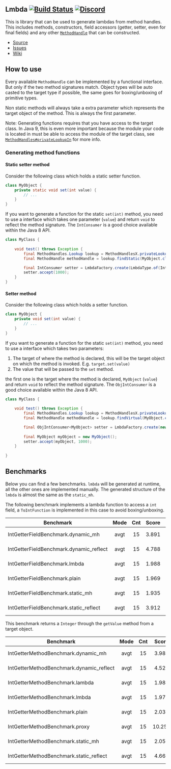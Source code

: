 ## Lmbda [![Build Status](https://travis-ci.org/LanternPowered/Lmbda.svg?branch=master)](https://travis-ci.org/LanternPowered/Lmbda) [![Discord](https://img.shields.io/badge/chat-on%20discord-6E85CF.svg)](https://discord.gg/ArSrsuU)

This is library that can be used to generate lambdas from method handles. This includes methods, constructors, field accessors (getter, setter, even for final fields) and any other [`MethodHandle`] that can be constructed.

* [Source]
* [Issues]
* [Wiki]

[Source]: https://github.com/LanternPowered/Lmbda
[Issues]: https://github.com/LanternPowered/Lmbda/issues
[Wiki]: https://github.com/LanternPowered/Lmbda/wiki

[`MethodHandle`]: https://docs.oracle.com/javase/10/docs/api/java/lang/invoke/MethodHandle.html
[`MethodHandles#privateLookupIn`]: https://docs.oracle.com/javase/10/docs/api/java/lang/invoke/MethodHandles.html#privateLookupIn(java.lang.Class,java.lang.invoke.MethodHandles.Lookup)

## How to use

Every available `MethodHandle` can be implemented by a functional interface. But only if the two method signatures match. Object types will be auto casted to the target type if possible, the same goes for boxing/unboxing of primitive types.

Non static methods will always take a extra parameter which represents the target object of the method. This is always the first parameter.

Note: Generating functions requires that you have access to the target class.
In Java 9, this is even more important because the module your code is located in must be able to access the module of the target class, see [`MethodHandles#privateLookupIn`] for more info.

### Generating method functions

#### Static setter method

Consider the following class which holds a static setter function.
```java
class MyObject {
    private static void set(int value) {
        // ...
    }
}
```
If you want to generate a function for the static `set(int)` method, you need to use
a interface which takes one parameter (`value`) and return `void` to reflect
the method signature. The `IntConsumer` is a good choice available within the
Java 8 API.

```java
class MyClass {
    
    void test() throws Exception {
        final MethodHandles.Lookup lookup = MethodHandlesX.privateLookupIn(MyObject.class, MethodHandles.lookup());
        final MethodHandle methodHandle = lookup.findStatic(MyObject.class, "set", MethodType.methodType(void.class, int.class));

        final IntConsumer setter = LmbdaFactory.create(LmbdaType.of(IntConsumer.class), methodHandle);
        setter.accept(1000);
    }
}
```

#### Setter method

Consider the following class which holds a setter function.
```java
class MyObject {
    private void set(int value) {
        // ...
    }
}
```

If you want to generate a function for the static `set(int)` method, you need to use
a interface which takes two parameters:

1. The target of where the method is declared, this will be the target object on which the method is invoked. E.g. `target.set(value)`
2. The value that will be passed to the `set` method.

the first one is the target where the method is declared, `MyObject` (`value`) and return `void` to reflect
the method signature. The `ObjIntConsumer` is a good choice available within the
Java 8 API.

```java
class MyClass {
    
    void test() throws Exception {
        final MethodHandles.Lookup lookup = MethodHandlesX.privateLookupIn(MyObject.class, MethodHandles.lookup());
        final MethodHandle methodHandle = lookup.findVirtual(MyObject.class, "set", MethodType.methodType(void.class, int.class));

        final ObjIntConsumer<MyObject> setter = LmbdaFactory.create(new LmbdaType<ObjIntConsumer<MyObject>>() {}, methodHandle);
        
        final MyObject myObject = new MyObject();
        setter.accept(myObject, 1000);
    }
    
}
```


## Benchmarks

Below you can find a few benchmarks. `lmbda` will be generated at runtime, all the other
ones are implemented manually. The generated structure of the `lmbda` is almost the
same as the `static_mh`.

The following benchmark implements a lambda function to access a `int` field, a `ToIntFunction`
is implemented in this case to avoid boxing/unboxing.

Benchmark                                        | Mode | Cnt | Score | Error | Units
-------------------------------------------------|:----:|:---:|:-----:|:-----:|:----:
IntGetterFieldBenchmark.dynamic_mh               | avgt | 15 | 3.891 | ± 0.450 | ns/op
IntGetterFieldBenchmark.dynamic_reflect          | avgt | 15 | 4.788 | ± 0.205 | ns/op
IntGetterFieldBenchmark.lmbda                    | avgt | 15 | 1.988 | ± 0.061 | ns/op
IntGetterFieldBenchmark.plain                    | avgt | 15 | 1.969 | ± 0.049 | ns/op
IntGetterFieldBenchmark.static_mh                | avgt | 15 | 1.935 | ± 0.021 | ns/op
IntGetterFieldBenchmark.static_reflect           | avgt | 15 | 3.912 | ± 0.007 | ns/op


This benchmark returns a `Integer` through the `getValue` method from a target object.

Benchmark                                        | Mode | Cnt | Score | Error | Units
-------------------------------------------------|:----:|:---:|:-----:|:-----:|:----:
IntGetterMethodBenchmark.dynamic_mh              | avgt | 15 |  3.986 | ± 0.088 | ns/op
IntGetterMethodBenchmark.dynamic_reflect         | avgt | 15 |  4.524 | ± 0.028 | ns/op
IntGetterMethodBenchmark.lambda                  | avgt | 15 |  1.986 | ± 0.030 | ns/op
IntGetterMethodBenchmark.lmbda                   | avgt | 15 |  1.977 | ± 0.007 | ns/op
IntGetterMethodBenchmark.plain                   | avgt | 15 |  2.032 | ± 0.007 | ns/op
IntGetterMethodBenchmark.proxy                   | avgt | 15 | 10.254 | ± 0.196 | ns/op
IntGetterMethodBenchmark.static_mh               | avgt | 15 |  2.050 | ± 0.085 | ns/op
IntGetterMethodBenchmark.static_reflect          | avgt | 15 |  4.668 | ± 0.030 | ns/op
